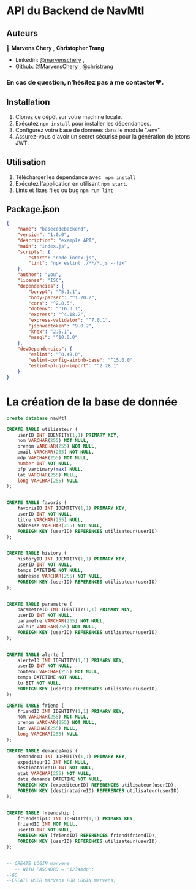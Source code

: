 # API du Backend de NavMtl

## Auteurs

👤 **Marvens Chery** , **Christopher Trang**

- Linkedin: [@marvenschery](https://www.linkedin.com/in/marvenschery/) , 
- Github: [@MarvensChery](https://github.com/MarvensChery) , [@christrang](https://github.com/christrang)
### En cas de question, n'hésitez pas à me contacter❤️.

## Installation

1. Clonez ce dépôt sur votre machine locale.
2. Exécutez `npm install` pour installer les dépendances.
3. Configurez votre base de données dans le module ".env".
4. Assurez-vous d'avoir un secret sécurisé pour la génération de jetons JWT.

## Utilisation

1. Télécharger les dépendance avec ` npm install`
2. Exécutez l'application en utilisant `npm start`.
3. Lints et fixes files ou bug `npm run lint`

## Package.json

```json
{
    "name": "basecodebackend",
    "version": "1.0.0",
    "description": "exemple API",
    "main": "index.js",
    "scripts": {
        "start": "node index.js",
        "lint": "npx eslint ./**/*.js --fix"
    },
    "author": "you",
    "license": "ISC",
    "dependencies": {
        "bcrypt": "^5.1.1",
        "body-parser": "^1.20.2",
        "cors": "^2.8.5",
        "dotenv": "^16.3.1",
        "express": "^4.18.2",
        "express-validator": "^7.0.1",
        "jsonwebtoken": "9.0.2",
        "knex": "2.5.1",
        "mssql": "^10.0.0"
    },
    "devDependencies": {
        "eslint": "^8.49.0",
        "eslint-config-airbnb-base": "^15.0.0",
        "eslint-plugin-import": "^2.28.1"
    }
}
```
# La création de la base de donnée
``` sql
create database navMtl

CREATE TABLE utilisateur (
    userID INT IDENTITY(1,1) PRIMARY KEY,
    nom VARCHAR(255) NOT NULL,
    prenom VARCHAR(255) NOT NULL,
    email VARCHAR(255) NOT NULL,
    mdp VARCHAR(255) NOT NULL,
    number INT NOT NULL,
    pfp varbinary(max) NULL,
    lat VARCHAR(255) NULL,
    long VARCHAR(255) NULL
);


CREATE TABLE favoris (
    favorisID INT IDENTITY(1,1) PRIMARY KEY,
    userID INT NOT NULL,
    titre VARCHAR(255) NULL,
    addresse VARCHAR(255) NOT NULL,
    FOREIGN KEY (userID) REFERENCES utilisateur(userID)
);


CREATE TABLE history (
    historyID INT IDENTITY(1,1) PRIMARY KEY,
    userID INT NOT NULL,
    temps DATETIME NOT NULL,
    addresse VARCHAR(255) NOT NULL,
    FOREIGN KEY (userID) REFERENCES utilisateur(userID)
);


CREATE TABLE parametre (
    parametreID INT IDENTITY(1,1) PRIMARY KEY,
    userID INT NOT NULL,
    parametre VARCHAR(255) NOT NULL,
    valeur VARCHAR(255) NOT NULL,
    FOREIGN KEY (userID) REFERENCES utilisateur(userID)
);


CREATE TABLE alerte (
    alerteID INT IDENTITY(1,1) PRIMARY KEY,
    userID INT NOT NULL,
    contenu VARCHAR(255) NOT NULL,
    temps DATETIME NOT NULL,
    lu BIT NOT NULL,
    FOREIGN KEY (userID) REFERENCES utilisateur(userID)
);

CREATE TABLE friend (
    friendID INT IDENTITY(1,1) PRIMARY KEY,
    nom VARCHAR(255) NOT NULL,
    prenom VARCHAR(255) NOT NULL,
    lat VARCHAR(255) NULL,
    long VARCHAR(255) NULL
);

CREATE TABLE demandeAmis (
    demandeID INT IDENTITY(1,1) PRIMARY KEY,
    expediteurID INT NOT NULL,
    destinataireID INT NOT NULL,
    etat VARCHAR(255) NOT NULL,
    date_demande DATETIME NOT NULL,
    FOREIGN KEY (expediteurID) REFERENCES utilisateur(userID),
    FOREIGN KEY (destinataireID) REFERENCES utilisateur(userID)
);


CREATE TABLE friendship (
    friendshipID INT IDENTITY(1,1) PRIMARY KEY,
    friendID INT NOT NULL,
    userID INT NOT NULL,
    FOREIGN KEY (friendID) REFERENCES friend(friendID),
    FOREIGN KEY (userID) REFERENCES utilisateur(userID)
);


-- CREATE LOGIN marvens   
   -- WITH PASSWORD = '1234mdp';  
--GO 
--CREATE USER marvens FOR LOGIN marvens;
```
